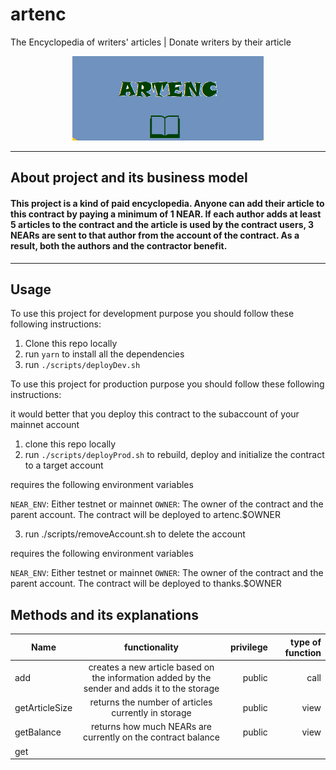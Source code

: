 # artenc
The Encyclopedia of writers' articles | Donate writers by their article

<p align="center">
  <img src="https://github.com/ebdurrehm/artenc/blob/main/ARTENC.png">
</p>


___
## About project and its business model
#### This project is a kind of paid encyclopedia. Anyone can add their article to this contract by paying a minimum of 1 NEAR. If each author adds at least 5 articles to the contract and the article is used by the contract users, 3 NEARs are sent to that author from the account of the contract. As a result, both the authors and the contractor benefit.

___

## Usage

To use this project for development purpose you should follow these following instructions:

1. Clone this repo locally
2. run `yarn` to install all the dependencies
3. run `./scripts/deployDev.sh`

To use this project for production purpose you should follow these following instructions:

it would better that you deploy this contract to the subaccount of your mainnet account

1. clone this repo locally
2. run `./scripts/deployProd.sh` to rebuild, deploy and initialize the contract to a target account

requires the following environment variables

`NEAR_ENV`: Either testnet or mainnet
`OWNER`: The owner of the contract and the parent account. The contract will be deployed to artenc.$OWNER

3. run ./scripts/removeAccount.sh to delete the account

requires the following environment variables

`NEAR_ENV`: Either testnet or mainnet
`OWNER`: The owner of the contract and the parent account. The contract will be deployed to thanks.$OWNER


## Methods and its explanations

| Name   |      functionality      |  privilege | type of function|
|----------|:-------------:|------:|------:|
| add | creates a new article based on the information added by the sender and adds it to the storage  | public | call|
| getArticleSize |    returns the number of articles currently in storage   |   public | view|
| getBalance | returns how much NEARs are currently on the contract balance |    public | view|
| get
